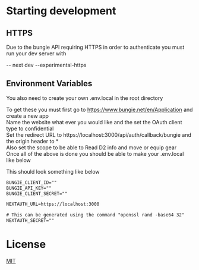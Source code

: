 # Starting development
## HTTPS
Due to the bungie API requiring HTTPS in order to authenticate you must run your dev server with

-- next dev --experimental-https

## Environment Variables
You also need to create your own .env.local in the root directory 

To get these you must first go to https://www.bungie.net/en/Application and create a new app  
Name the website what ever you would like and the set the OAuth client type to confidential  
Set the redirect URL to https://localhost:3000/api/auth/callback/bungie and the origin header to *  
Also set the scope to be able to Read D2 info and move or equip gear  
Once all of the above is done you should be able to make your .env.local like below  

This should look something like below
```txt
BUNGIE_CLIENT_ID=""
BUNGIE_API_KEY=""
BUNGIE_CLIENT_SECRET=""

NEXTAUTH_URL=https://localhost:3000

# This can be generated using the command "openssl rand -base64 32"
NEXTAUTH_SECRET=""
```

# License

[MIT](https://choosealicense.com/licenses/mit/)